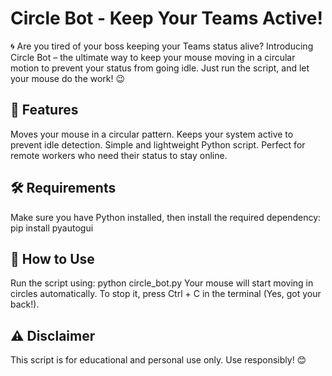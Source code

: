 # Circle Bot - Keep Your Teams Active!
🌀 Are you tired of your boss keeping your Teams status alive?
Introducing Circle Bot – the ultimate way to keep your mouse moving in a circular motion to prevent your status from going idle. Just run the script, and let your mouse do the work! 😉

## 🚀 Features

Moves your mouse in a circular pattern.
Keeps your system active to prevent idle detection.
Simple and lightweight Python script.
Perfect for remote workers who need their status to stay online.

## 🛠 Requirements

Make sure you have Python installed, then install the required dependency:
  pip install pyautogui

## 🔧 How to Use

Run the script using:
  python circle_bot.py
Your mouse will start moving in circles automatically.
To stop it, press Ctrl + C in the terminal (Yes, got your back!).


## ⚠️ Disclaimer
This script is for educational and personal use only. Use responsibly! 😊

